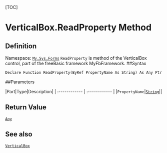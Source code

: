 [TOC]
# VerticalBox.ReadProperty Method

## Definition
Namespace: [`My.Sys.Forms`](My.Sys.Forms.md)
`ReadProperty` is method of the VerticalBox control, part of the freeBasic framework MyFbFramework.
##Syntax
```freeBasic
Declare Function ReadProperty(ByRef PropertyName As String) As Any Ptr
```

##Parameters

|Part|Type|Description|
| :------------ | :------------ |
|`PropertyName`|[`String`]("https://www.freebasic.net/wiki/KeyPgString")||

## Return Value
[`Any`]("https://www.freebasic.net/wiki/KeyPgAny")
## See also
[`VerticalBox`](VerticalBox.md)
